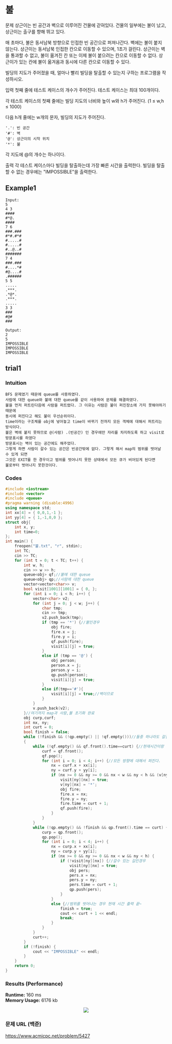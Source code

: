 # 불

문제
상근이는 빈 공간과 벽으로 이루어진 건물에 갇혀있다. 건물의 일부에는 불이 났고, 상근이는 출구를 향해 뛰고 있다.

매 초마다, 불은 동서남북 방향으로 인접한 빈 공간으로 퍼져나간다. 벽에는 불이 붙지 않는다. 상근이는 동서남북 인접한 칸으로 이동할 수 있으며, 1초가 걸린다. 상근이는 벽을 통과할 수 없고, 불이 옮겨진 칸 또는 이제 불이 붙으려는 칸으로 이동할 수 없다. 상근이가 있는 칸에 불이 옮겨옴과 동시에 다른 칸으로 이동할 수 있다.

빌딩의 지도가 주어졌을 때, 얼마나 빨리 빌딩을 탈출할 수 있는지 구하는 프로그램을 작성하시오.

입력
첫째 줄에 테스트 케이스의 개수가 주어진다. 테스트 케이스는 최대 100개이다.

각 테스트 케이스의 첫째 줄에는 빌딩 지도의 너비와 높이 w와 h가 주어진다. (1 ≤ w,h ≤ 1000)

다음 h개 줄에는 w개의 문자, 빌딩의 지도가 주어진다.
```
'.': 빈 공간
'#': 벽
'@': 상근이의 시작 위치
'*': 불
```
각 지도에 @의 개수는 하나이다.

출력
각 테스트 케이스마다 빌딩을 탈출하는데 가장 빠른 시간을 출력한다. 빌딩을 탈출할 수 없는 경우에는 "IMPOSSIBLE"을 출력한다.



## Example1

```
Input: 
5
4 3
####
#*@.
####
7 6
###.###
#*#.#*#
#.....#
#.....#
#..@..#
#######
7 4
###.###
#....*#
#@....#
.######
5 5
.....
.***.
.*@*.
.***.
.....
3 3
###
#@#
###

Output: 
2
5
IMPOSSIBLE
IMPOSSIBLE
IMPOSSIBLE
```

## trial1
### Intuition
```
BFS 문제였기 때문에 queue를 사용하였다.
사람에 대한 queue와 불에 대한 queue를 같이 사용하여 문제를 해결하였다.
불을 먼저 퍼트린다음에 사람을 퍼트렸다. 그 이유는 사람은 불이 퍼진장소에 가지 못해야하기 때문에
동시에 퍼진다고 해도 불이 우선순위이다.
time이라는 구조체를 obj에 넣어놓고 time이 바뀌기 전까지 모든 객체에 대해서 퍼트리는 방식이다.
불은 벽에 붙지 못하므로 @(사람) .(빈공간) 인 경우에만 자리를 차지하도록 하고 visit로 방문표시를 하였다
방문표시는 벽이 있는 공간에도 해주었다.
그렇게 하면 사람이 갈수 있는 공간은 빈공간밖에 없다. 그렇게 해서 map의 범위를 벗어날 수 있게 되면
그것은 EXIT를 한 경우이고 범위를 벗어나지 못한 상태에서 모든 큐가 비어있게 된다면 
불로부터 벗어나지 못한것이다. 
```
### Codes  
```cpp
#include <iostream>
#include <vector>
#include <queue>
#pragma warning (disable:4996)
using namespace std;
int xx[4] = { 0,0,1,-1 };
int yy[4] = { 1,-1,0,0 };
struct obj{
    int x, y;
    int time=0;
};
int main() {
    freopen("불.txt", "r", stdin);
    int TC;
    cin >> TC;
    for (int t = 0; t < TC; t++) {
        int w, h;
        cin >> w >> h;
        queue<obj> qf;//불에 대한 queue
        queue<obj> qp;//사람에 대한 queue
        vector<vector<char>> v;
        bool visit[1001][1001] = { 0, };
        for (int i = 0; i < h; i++) {
            vector<char> v2;
            for (int j = 0; j < w; j++) {
                char tmp;
                cin >> tmp;
                v2.push_back(tmp);
                if (tmp == '*') {//불인경우
                    obj fire;
                    fire.x = j;
                    fire.y = i;
                    qf.push(fire);
                    visit[i][j] = true;
                }
                else if (tmp == '@') {
                    obj person;
                    person.x = j;
                    person.y = i;
                    qp.push(person);
                    visit[i][j] = true;
                }
                else if(tmp=='#'){
                    visit[i][j] = true;//벽이므로
                }
            }
            v.push_back(v2);
        }//여기까지 map과 사람,불 초기화 완료
        obj curp,curf;
        int nx, ny;
        int curt = 0;
        bool finish = false;
        while (!finish && (!qp.empty() || !qf.empty()))//둘중 하나라도 갈길이 더이상 없다면
        {
            while (!qf.empty() && qf.front().time==curt) {//현재시간이랑 같은애들은 퍼트린다
                curf = qf.front();
                qf.pop();
                for (int i = 0; i < 4; i++) {//모든 방향에 대해서 퍼진다.
                    nx = curf.x + xx[i];
                    ny = curf.y + yy[i];
                    if (nx >= 0 && ny >= 0 && nx < w && ny < h && (v[ny][nx]=='.' || v[ny][nx]=='@')) {//불은 범위 안에서만 퍼진다.
                        visit[ny][nx] = true;
                        v[ny][nx] = '*';
                        obj fire;
                        fire.x = nx;
                        fire.y = ny;
                        fire.time = curt + 1;
                        qf.push(fire);
                    }
                }
            }
            while (!qp.empty() && !finish && qp.front().time == curt) {
                curp = qp.front();
                qp.pop();
                for (int i = 0; i < 4; i++) {
                    nx = curp.x + xx[i];
                    ny = curp.y + yy[i];
                    if (nx >= 0 && ny >= 0 && nx < w && ny < h) {
                        if (!visit[ny][nx]) {//갈수 있는 길인경우
                            visit[ny][nx] = true;
                            obj pers;
                            pers.x = nx;
                            pers.y = ny;
                            pers.time = curt + 1;
                            qp.push(pers);
                        }
                    }
                    else {//범위를 벗어나는 경우 현재 시간 출력 끝~
                        finish = true;
                        cout << curt + 1 << endl;
                        break;
                    }
                }
            }
            curt++;
        }
        if (!finish) {
            cout << "IMPOSSIBLE" << endl;
        }
    }
    return 0;
}
```

### Results (Performance)  
**Runtime:** 160 ms   
**Memory Usage:**   6176 kb    

<p align="center"> 
<img src="./capture.JPG">
</p>


### 문제 URL (백준)  
https://www.acmicpc.net/problem/5427